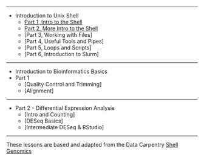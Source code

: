 ****

* Introduction to Unix Shell
  * [Part 1, Intro to the Shell](https://joiry.github.io/HSL_Carp/Shell_Intro_01)
  * [Part 2, More Intro to the Shell](https://joiry.github.io/HSL_Carp/Shell_Intro_02)
  * [Part 3, Working with Files]<!--(https://joiry.github.io/HSL_Carp/Part_02a)-->
  * [Part 4, Useful Tools and Pipes]<!--(https://joiry.github.io/HSL_Carp/Part_02b)-->
  * [Part 5, Loops and Scripts]<!--(https://joiry.github.io/HSL_Carp/var_loop_script)-->
  * [Part 6, Introduction to Slurm]<!--(https://joiry.github.io/HSL_Carp/slurm)-->
  
****
  
* Introduction to Bioinformatics Basics
* Part 1
    * [Quality Control and Trimming]<!--(https://joiry.github.io/HSL_Carp/qc_trim)-->
    * [Alignment]<!--(https://joiry.github.io/HSL_Carp/align)-->
    
***

  * Part 2 - Differential Expression Analysis
    * [Intro and Counting]<!--(https://joiry.github.io/HSL_Carp/counting)-->
    * [DESeq Basics]<!--(https://joiry.github.io/HSL_Carp/deseq2)-->
    * [Intermediate DESeq & RStudio]  
  
  
****
  
These lessons are based and adapted from the Data Carpentry [Shell Genomics](https://datacarpentry.org/shell-genomics/
) 

